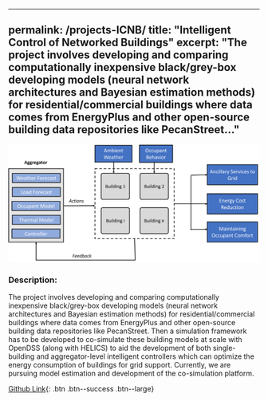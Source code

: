 
---
permalink: /projects-ICNB/
title: "Intelligent Control of Networked Buildings"
excerpt: "The project involves developing and comparing computationally inexpensive black/grey-box developing models (neural network architectures and Bayesian estimation methods) for residential/commercial buildings where data comes from EnergyPlus and other open-source building data repositories like PecanStreet..."
---
![Intelligent Control of Networked Buildings Schematic](/assets/images/nkg-projects-page-ICNB.png)

### Description:

The project involves developing and comparing computationally inexpensive black/grey-box developing models (neural network architectures and Bayesian estimation methods) for residential/commercial buildings where data comes from EnergyPlus and other open-source building data repositories like PecanStreet. Then a simulation framework has to be developed to co-simulate these building models at scale with OpenDSS (along with HELICS) to aid the development of both single-building and aggregator-level intelligent controllers which can optimize the energy consumption of buildings for grid support. Currently, we are pursuing model estimation and development of the co-simulation platform.

[Github Link](https://github.com/ninadkgaikwad/IntelligentControlOfNetworkedBuildings){: .btn .btn--success .btn--large}


